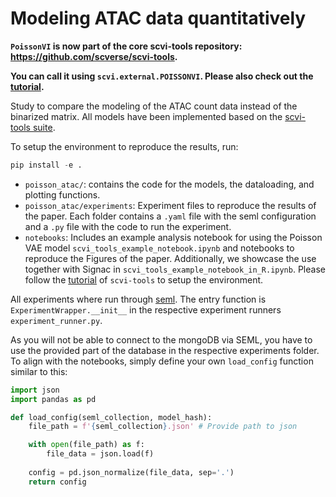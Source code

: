 # Modeling ATAC data quantitatively

**`PoissonVI` is now part of the core scvi-tools repository: https://github.com/scverse/scvi-tools.**

**You can call it using `scvi.external.POISSONVI`. Please also check out the [tutorial](https://docs.scvi-tools.org/en/stable/tutorials/notebooks/atac/PoissonVI.html).**





Study to compare the modeling of the ATAC count data instead of the binarized matrix. All models have been implemented based on the [scvi-tools suite](https://github.com/scverse/scvi-tools). 

To setup the environment to reproduce the results, run:
```python
pip install -e .
```

- `poisson_atac/`: contains the code for the models, the dataloading, and plotting functions.
- `poisson_atac/experiments`: Experiment files to reproduce the results of the paper. Each folder contains a `.yaml` file with the seml configuration and a `.py` file with the code to run the experiment.
- `notebooks`: Includes an example analysis notebook for using the Poisson VAE model `scvi_tools_example_notebook.ipynb` and notebooks to reproduce the Figures of the paper. Additionally, we showcase the use together with Signac in `scvi_tools_example_notebook_in_R.ipynb`. Please follow the [tutorial](https://docs.scvi-tools.org/en/stable/tutorials/notebooks/python_in_R.html) of `scvi-tools` to setup the environment. 
 
All experiments where run through [seml](https://github.com/TUM-DAML/seml).
The entry function is `ExperimentWrapper.__init__` in the respective experiment runners `experiment_runner.py`.

As you will not be able to connect to the mongoDB via SEML, you have to use the provided part of the database in the respective experiments folder. To align with the notebooks, simply define your own `load_config` function similar to this: 

```python
import json 
import pandas as pd

def load_config(seml_collection, model_hash):
    file_path = f'{seml_collection}.json' # Provide path to json

    with open(file_path) as f:
        file_data = json.load(f)
    
    config = pd.json_normalize(file_data, sep='.')
    return config
```

